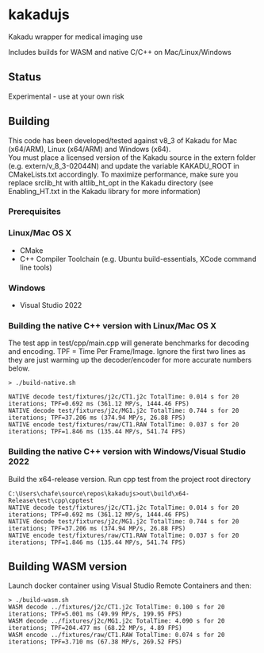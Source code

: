 # kakadujs
Kakadu wrapper for medical imaging use

Includes builds for WASM and native C/C++ on Mac/Linux/Windows

## Status

Experimental - use at your own risk

## Building

This code has been developed/tested against v8_3 of Kakadu for Mac (x64/ARM), Linux (x64/ARM) and Windows (x64).  
You must place a licensed version of the Kakadu source in the extern folder (e.g. extern/v_8_3-02044N) and update the
variable KAKADU_ROOT in CMakeLists.txt accordingly.  To maximize performance, make sure you replace srclib_ht with 
altlib_ht_opt in the Kakadu directory (see Enabling_HT.txt in the Kakadu library for more information)

### Prerequisites

### Linux/Mac OS X

* CMake
* C++ Compiler Toolchain (e.g. Ubuntu build-essentials, XCode command line tools)

### Windows

* Visual Studio 2022

### Building the native C++ version with Linux/Mac OS X

The test app in test/cpp/main.cpp will generate benchmarks for decoding and encoding.  TPF = Time Per Frame/Image.
Ignore the first two lines as they are just warming up the decoder/encoder for more accurate numbers below.

```
> ./build-native.sh

NATIVE decode test/fixtures/j2c/CT1.j2c TotalTime: 0.014 s for 20 iterations; TPF=0.692 ms (361.12 MP/s, 1444.46 FPS)
NATIVE decode test/fixtures/j2c/MG1.j2c TotalTime: 0.744 s for 20 iterations; TPF=37.206 ms (374.94 MP/s, 26.88 FPS)
NATIVE encode test/fixtures/raw/CT1.RAW TotalTime: 0.037 s for 20 iterations; TPF=1.846 ms (135.44 MP/s, 541.74 FPS)
```

### Building the native C++ version with Windows/Visual Studio 2022

Build the x64-release version.  Run cpp test from the project root directory

```
C:\Users\chafe\source\repos\kakadujs>out\build\x64-Release\test\cpp\cpptest
NATIVE decode test/fixtures/j2c/CT1.j2c TotalTime: 0.014 s for 20 iterations; TPF=0.692 ms (361.12 MP/s, 1444.46 FPS)
NATIVE decode test/fixtures/j2c/MG1.j2c TotalTime: 0.744 s for 20 iterations; TPF=37.206 ms (374.94 MP/s, 26.88 FPS)
NATIVE encode test/fixtures/raw/CT1.RAW TotalTime: 0.037 s for 20 iterations; TPF=1.846 ms (135.44 MP/s, 541.74 FPS)
```

## Building WASM version

Launch docker container using Visual Studio Remote Containers and then:

```
> ./build-wasm.sh
WASM decode ../fixtures/j2c/CT1.j2c TotalTime: 0.100 s for 20 iterations; TPF=5.001 ms (49.99 MP/s, 199.95 FPS)
WASM decode ../fixtures/j2c/MG1.j2c TotalTime: 4.090 s for 20 iterations; TPF=204.477 ms (68.22 MP/s, 4.89 FPS)
WASM encode ../fixtures/raw/CT1.RAW TotalTime: 0.074 s for 20 iterations; TPF=3.710 ms (67.38 MP/s, 269.52 FPS)
```

